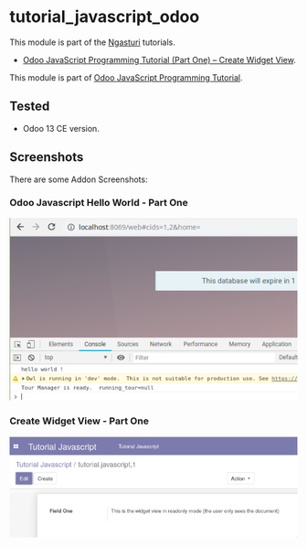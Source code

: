 # tutorial_javascript_odoo

This module is part of the [Ngasturi](https://en.ngasturi.id/) tutorials.

- [Odoo JavaScript Programming Tutorial (Part One) – Create Widget View](https://en.ngasturi.id/2021/04/24/odoo-javascript-programming-tutorial-part-one-create-widget-view/).

This module is part of [Odoo JavaScript Programming Tutorial](https://en.ngasturi.id/?s=javascript).

## Tested

- Odoo 13 CE version.

## Screenshots

There are some Addon Screenshots:

### Odoo Javascript Hello World - Part One

![Odoo Javascript Hello World - Part One](./part-one/static/description/odoo_javascript_hello_world.png "Odoo Javascript Hello World - Part One")

### Create Widget View - Part One

![Create Widget View - Part One](./part-one/static/description/tutorial_javascript_part_1.png "Create Widget View - Part One")

